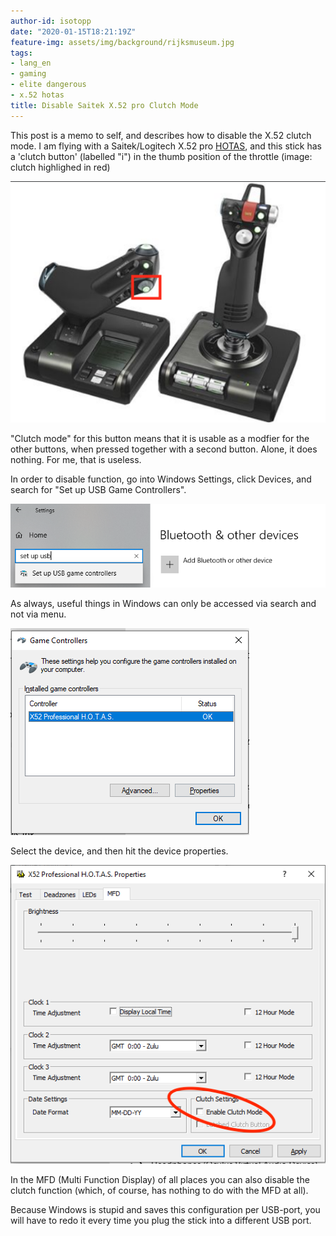 ```yaml
---
author-id: isotopp
date: "2020-01-15T18:21:19Z"
feature-img: assets/img/background/rijksmuseum.jpg
tags:
- lang_en
- gaming
- elite dangerous
- x.52 hotas
title: Disable Saitek X.52 pro Clutch Mode
---
```

This post is a memo to self, and describes how to disable the
X.52 clutch mode. I am flying with a Saitek/Logitech X.52 pro
[HOTAS](https://en.wikipedia.org/wiki/HOTAS), and this stick has
a 'clutch button' (labelled "i") in the thumb position of the
throttle (image: clutch highlighed in red)

![](/uploads/2020/01/x.52-clutch-0.png)

"Clutch mode" for this button means that it is usable as a
modfier for the other buttons, when pressed together with a
second button. Alone, it does nothing. For me, that is useless.

In order to disable function, go into Windows Settings, click
Devices, and search for "Set up USB Game Controllers".

![](/uploads/2020/01/x.52-clutch-1.png)

As always, useful things in Windows can only be accessed via
search and not via menu.

![](/uploads/2020/01/x.52-clutch-2.png)

Select the device, and then hit the device properties.

![](/uploads/2020/01/x.52-clutch-3.png)

In the MFD (Multi Function Display) of all places you can also
disable the clutch function (which, of course, has nothing to do
with the MFD at all).

Because Windows is stupid and saves this configuration per
USB-port, you will have to redo it every time you plug the stick
into a different USB port.

